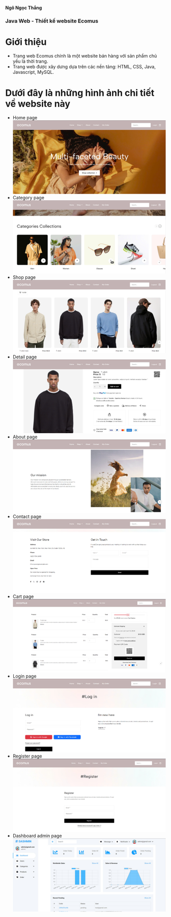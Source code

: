 #### Ngô Ngọc Thắng
 ### Java Web - Thiết kế website Ecomus
 # Giới thiệu
 - Trang web Ecomus chính là một website bán hàng với sản phẩm chủ yếu là thời trang.
 - Trang web được xây dưng dựa trên các nền tảng: HTML, CSS, Java, Javascript, MySQL.
# Dưới đây là những hình ảnh chi tiết về website này
- Home page
![example](./images/home.jpg)
- Category page
![example](./images/category.jpg)
- Shop page
![example](./images/shop.jpg)
- Detail page
![example](./images/detail.jpg)
- About page
![example](./images/about.jpg)
- Contact page
![example](./images/contact.jpg)
- Cart page
![example](./images/cart-checkout.jpg)
- Login page
![example](./images/login.jpg)
- Register page
![example](./images/rigister.jpg)
- Dashboard admin page
![example](./images/dashboard.jpg)
